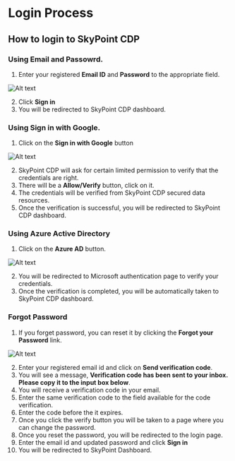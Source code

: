 #  Login Process

## How to login to SkyPoint CDP

### Using Email and Passowrd.
1. Enter your registered **Email ID** and **Password** to the appropriate field.

![Alt text](https://github.com/skypointcloud/platform/blob/master/docs/doc_snippets/loginviaemail.PNG?raw=true)

2. Click **Sign in**
3. You will be redirected to SkyPoint CDP dashboard.

### Using Sign in with Google.
1. Click on the **Sign in with Google** button

![Alt text](https://github.com/skypointcloud/platform/blob/master/docs/doc_snippets/loginviagoogle.jpg?raw=true)

2. SkyPoint CDP will ask for certain limited permission to verify that the credentials are right.
3. There will be a **Allow/Verify** button, click on it.
4. The credentials will be verified from SkyPoint CDP secured data resources.
5. Once the verification is successful, you will be redirected to SkyPoint CDP dashboard.

### Using Azure Active Directory
1. Click on the **Azure AD** button.

![Alt text](https://github.com/skypointcloud/platform/blob/master/docs/doc_snippets/loginviaazure.jpg?raw=true)

2. You will be redirected to Microsoft authentication page to verify your credentials.
3. Once the verification is completed, you will be automatically taken to SkyPoint CDP dashboard.

### Forgot Password
1. If you forget password, you can reset it by clicking the **Forgot your Password** link.

![Alt text](https://github.com/skypointcloud/platform/blob/master/docs/doc_snippets/forgotpassword.PNG?raw=true)

2. Enter your registered email id and click on **Send verification code**.
3. You will see a message, **Verification code has been sent to your inbox. Please copy it to the input box below**.
4. You will receive a verification code in your email.
5. Enter the same verification code to the field available for the code verification.
6. Enter the code before the it expires.
7. Once you click the verify button you will be taken to a page where you can change the password.
8. Once you reset the password, you will be redirected to the login page.
9. Enter the email id and updated password and click **Sign in**
10. You will be redirected to SkyPoint Dashboard.
